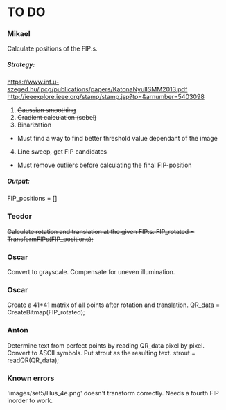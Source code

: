 TO DO
=====

### Mikael
Calculate positions of the FIP:s.

##### Strategy:
https://www.inf.u-szeged.hu/ipcg/publications/papers/KatonaNyulISMM2013.pdf
http://ieeexplore.ieee.org/stamp/stamp.jsp?tp=&arnumber=5403098

1. ~~Gaussian smoothing~~
2. ~~Gradient calculation (sobel)~~
3. Binarization
  * Must find a way to find better threshold value dependant of the image
4. Line sweep, get FIP candidates
  * Must remove outliers before calculating the final FIP-position

##### Output:
FIP_positions = []

### Teodor
~~Calculate rotation and translation at the given FIP:s.
FIP_rotated = TransformFIPs(FIP_positions);~~

### Oscar
Convert to grayscale.
Compensate for uneven illumination.

### Oscar
Create a 41*41 matrix of all points after rotation and translation.
QR_data = CreateBitmap(FIP_rotated);

### Anton
Determine text from perfect points by reading QR_data pixel by pixel.
Convert to ASCII symbols.
Put strout as the resulting text.
strout = readQR(QR_data);

### Known errors
'images/set5/Hus_4e.png' doesn't transform correctly. Needs a fourth FIP inorder to work.

